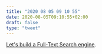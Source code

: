 ```yaml
---
title: "2020 08 05 09 10 55"
date: 2020-08-05T09:10:55+02:00
draft: false
type: "tweet"
---
```

[Let's build a Full-Text Search engine](https://artem.krylysov.com/blog/2020/07/28/lets-build-a-full-text-search-engine/).
